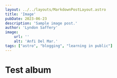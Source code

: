 ```yaml
---
layout: ../../layouts/MarkdownPostLayout.astro
title: 'Image'
pubDate: 2023-06-23
description: 'Sample image post.'
author: 'Lyndon Saffery'
image:
    url: '' 
    alt: 'Anfi Del Mar.'
tags: ["astro", "blogging", "learning in public"]
---
```


# Test album 